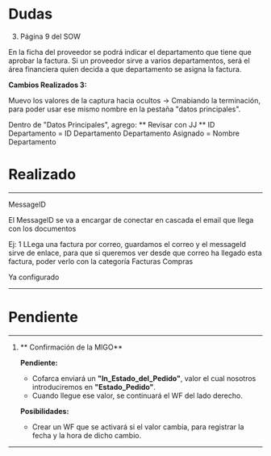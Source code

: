 # Dudas



3. Página 9 del SOW

En la ficha del proveedor se podrá indicar el departamento que tiene que aprobar la factura. Si un 
proveedor sirve a varios departamentos, será el área financiera quien decida a que departamento 
se asigna la factura.

  **Cambios Realizados 3:**

Muevo los valores de la captura hacia ocultos -> Cmabiando la terminación, para poder usar ese mismo nombre en la pestaña "datos principales".

Dentro de "Datos Principales", agrego:
** Revisar con JJ **
ID Departamento  = ID Departamento 
Departamento Asignado = Nombre Departamento


   

# Realizado

-------------------

MessageID

   El MessageID se va a encargar de conectar en cascada el email que llega con los documentos

   Ej:
   1 LLega una factura por correo, guardamos el correo y el messageId sirve de enlace, para que si queremos ver desde que correo ha llegado esta factura, poder verlo con la categoría Facturas Compras

   Ya configurado

-------------------


# Pendiente

-------------------

1. ** Confirmación de la MIGO**

   **Pendiente:**

   - Cofarca enviará un **"In_Estado_del_Pedido"**, valor el cual nosotros introduciremos en **"Estado_Pedido"**.
   - Cuando llegue ese valor, se continuará el WF del lado derecho.

   **Posibilidades:**

   - Crear un WF que se activará si el valor cambia, para registrar la fecha y la hora de dicho cambio.

-------------------

